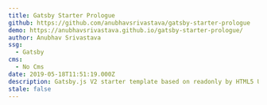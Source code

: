 ```yaml
---
title: Gatsby Starter Prologue
github: https://github.com/anubhavsrivastava/gatsby-starter-prologue
demo: https://anubhavsrivastava.github.io/gatsby-starter-prologue/
author: Anubhav Srivastava
ssg:
  - Gatsby
cms:
  - No Cms
date: 2019-05-18T11:51:19.000Z
description: Gatsby.js V2 starter template based on readonly by HTML5 UP
stale: false
---
```

